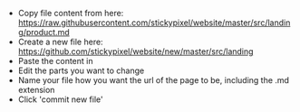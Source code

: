 - Copy file content from here: https://raw.githubusercontent.com/stickypixel/website/master/src/landing/product.md
- Create a new file here: https://github.com/stickypixel/website/new/master/src/landing
- Paste the content in
- Edit the parts you want to change
- Name your file how you want the url of the page to be, including the .md extension
- Click 'commit new file'
